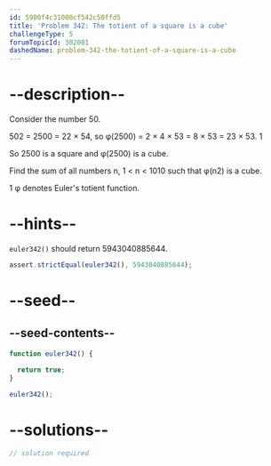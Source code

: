 ```yaml
---
id: 5900f4c31000cf542c50ffd5
title: 'Problem 342: The totient of a square is a cube'
challengeType: 5
forumTopicId: 302001
dashedName: problem-342-the-totient-of-a-square-is-a-cube
---
```


# --description--

Consider the number 50.

502 = 2500 = 22 × 54, so φ(2500) = 2 × 4 × 53 = 8 × 53 = 23 × 53. 1

So 2500 is a square and φ(2500) is a cube.

Find the sum of all numbers n, 1 &lt; n &lt; 1010 such that φ(n2) is a cube.

1 φ denotes Euler's totient function.

# --hints--

`euler342()` should return 5943040885644.

```js
assert.strictEqual(euler342(), 5943040885644);
```

# --seed--

## --seed-contents--

```js
function euler342() {

  return true;
}

euler342();
```

# --solutions--

```js
// solution required
```
